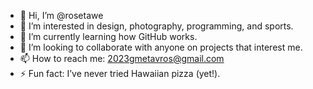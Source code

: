 - 👋 Hi, I’m @rosetawe
- 👀 I’m interested in design, photography, programming, and sports.
- 🌱 I’m currently learning how GitHub works.
- 💞️ I’m looking to collaborate with anyone on projects that interest me.
- 📫 How to reach me: 2023gmetavros@gmail.com
- ⚡ Fun fact: I’ve never tried Hawaiian pizza (yet!).

<!---
rosetawe/rosetawe is a ✨ special ✨ repository because its `README.md` (this file) appears on your GitHub profile.
You can click the Preview link to take a look at your changes.
--->
